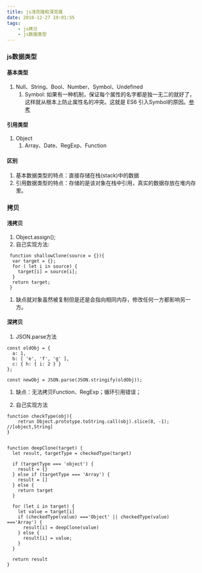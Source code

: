 ```yaml
---
title: js浅克隆和深克隆
date: 2018-12-27 19:01:55
tags:
    - js拷贝
    - js数据类型
---
```


### js数据类型

#### 基本类型
1. Null、String、Bool、Number、Symbol、Undefined
   1. Symbol: 如果有一种机制，保证每个属性的名字都是独一无二的就好了，这样就从根本上防止属性名的冲突。这就是 ES6 引入Symbol的原因。[参考](http://es6.ruanyifeng.com/#docs/symbol)

#### 引用类型
1. Object
   1. Array、Date、RegExp、Function

#### 区别
1. 基本数据类型的特点：直接存储在栈(stack)中的数据
2. 引用数据类型的特点：存储的是该对象在栈中引用，真实的数据存放在堆内存里。

### 拷贝

#### 浅拷贝
1. Object.assign();
1. 自己实现方法:
```
 function shallowClone(source = {}){
  var target = {};
  for ( let i in source) {
    target[i] = source[i];
  }
  return target;   
 }
```
1. 缺点就对象虽然被复制但是还是会指向相同内存，修改任何一方都影响另一方。



#### 深拷贝
1. JSON.parse方法
```
const oldObj = {
  a: 1,
  b: [ 'e', 'f', 'g' ],
  c: { h: { i: 2 } }
};

const newObj = JSON.parse(JSON.stringify(oldObj));
```
  1. 缺点：无法拷贝Function、RegExp；循环引用错误； 


1. 自己实现方法
```
function checkType(obj){
    retrun Object.prototype.toString.call(obj).slice(8, -1);  //[object,String]
}


function deepClone(target) {
  let result, targetType = checkedType(target)

  if (targetType === 'object') {
    result = {}
  } else if (targetType === 'Array') {
    result = []
  } else {
    return target
  }

  for (let i in target) {
    let value = target[i]
    if (checkedType(value) ==='Object' || checkedType(value) ==='Array') {
      result[i] = deepClone(value)
    } else {
      result[i] = value;
    }
  }

  return result
}

```